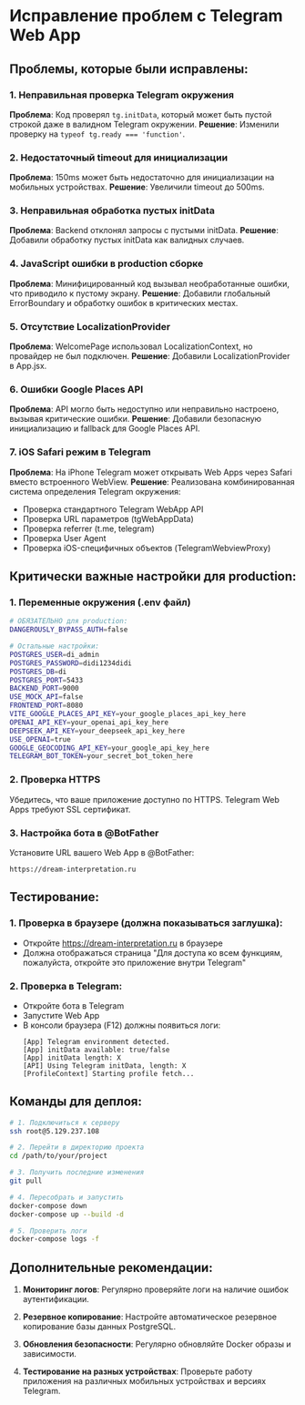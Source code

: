 # Исправление проблем с Telegram Web App

## Проблемы, которые были исправлены:

### 1. Неправильная проверка Telegram окружения
**Проблема**: Код проверял `tg.initData`, который может быть пустой строкой даже в валидном Telegram окружении.
**Решение**: Изменили проверку на `typeof tg.ready === 'function'`.

### 2. Недостаточный timeout для инициализации
**Проблема**: 150ms может быть недостаточно для инициализации на мобильных устройствах.
**Решение**: Увеличили timeout до 500ms.

### 3. Неправильная обработка пустых initData
**Проблема**: Backend отклонял запросы с пустыми initData.
**Решение**: Добавили обработку пустых initData как валидных случаев.

### 4. JavaScript ошибки в production сборке
**Проблема**: Минифицированный код вызывал необработанные ошибки, что приводило к пустому экрану.
**Решение**: Добавили глобальный ErrorBoundary и обработку ошибок в критических местах.

### 5. Отсутствие LocalizationProvider
**Проблема**: WelcomePage использовал LocalizationContext, но провайдер не был подключен.
**Решение**: Добавили LocalizationProvider в App.jsx.

### 6. Ошибки Google Places API
**Проблема**: API могло быть недоступно или неправильно настроено, вызывая критические ошибки.
**Решение**: Добавили безопасную инициализацию и fallback для Google Places API.

### 7. iOS Safari режим в Telegram
**Проблема**: На iPhone Telegram может открывать Web Apps через Safari вместо встроенного WebView.
**Решение**: Реализована комбинированная система определения Telegram окружения:
- Проверка стандартного Telegram WebApp API
- Проверка URL параметров (tgWebAppData)
- Проверка referrer (t.me, telegram)
- Проверка User Agent
- Проверка iOS-специфичных объектов (TelegramWebviewProxy)

## Критически важные настройки для production:

### 1. Переменные окружения (.env файл)
```bash
# ОБЯЗАТЕЛЬНО для production:
DANGEROUSLY_BYPASS_AUTH=false

# Остальные настройки:
POSTGRES_USER=di_admin
POSTGRES_PASSWORD=didi1234didi
POSTGRES_DB=di
POSTGRES_PORT=5433
BACKEND_PORT=9000
USE_MOCK_API=false
FRONTEND_PORT=8080
VITE_GOOGLE_PLACES_API_KEY=your_google_places_api_key_here
OPENAI_API_KEY=your_openai_api_key_here
DEEPSEEK_API_KEY=your_deepseek_api_key_here
USE_OPENAI=true
GOOGLE_GEOCODING_API_KEY=your_google_api_key_here
TELEGRAM_BOT_TOKEN=your_secret_bot_token_here
```

### 2. Проверка HTTPS
Убедитесь, что ваше приложение доступно по HTTPS. Telegram Web Apps требуют SSL сертификат.

### 3. Настройка бота в @BotFather
Установите URL вашего Web App в @BotFather:
```
https://dream-interpretation.ru
```

## Тестирование:

### 1. Проверка в браузере (должна показываться заглушка):
- Откройте https://dream-interpretation.ru в браузере
- Должна отображаться страница "Для доступа ко всем функциям, пожалуйста, откройте это приложение внутри Telegram"

### 2. Проверка в Telegram:
- Откройте бота в Telegram
- Запустите Web App
- В консоли браузера (F12) должны появиться логи:
  ```
  [App] Telegram environment detected.
  [App] initData available: true/false
  [App] initData length: X
  [API] Using Telegram initData, length: X
  [ProfileContext] Starting profile fetch...
  ```

## Команды для деплоя:

```bash
# 1. Подключиться к серверу
ssh root@5.129.237.108

# 2. Перейти в директорию проекта
cd /path/to/your/project

# 3. Получить последние изменения
git pull

# 4. Пересобрать и запустить
docker-compose down
docker-compose up --build -d

# 5. Проверить логи
docker-compose logs -f
```

## Дополнительные рекомендации:

1. **Мониторинг логов**: Регулярно проверяйте логи на наличие ошибок аутентификации.

2. **Резервное копирование**: Настройте автоматическое резервное копирование базы данных PostgreSQL.

3. **Обновления безопасности**: Регулярно обновляйте Docker образы и зависимости.

4. **Тестирование на разных устройствах**: Проверьте работу приложения на различных мобильных устройствах и версиях Telegram.
